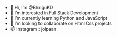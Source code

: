 - 👋 Hi, I’m @BhriguKD
- 👀 I’m interested in Full Stack Development
- 🌱 I’m currently learning Python and JavaScript
- 💞️ I’m looking to collaborate on Html Css projects
- 📫 Instagram : jolpaan

<!---
BhriguKD/BhriguKD is a ✨ special ✨ repository because its `README.md` (this file) appears on your GitHub profile.
You can click the Preview link to take a look at your changes.
--->
